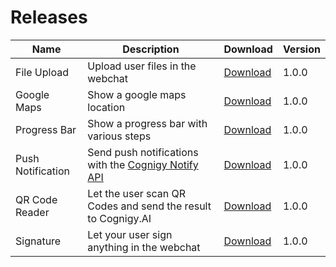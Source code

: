# Releases

Name  | Description  | Download  | Version  |
|---|---|---|---|
| File Upload  |  Upload user files in the webchat |  [Download](https://github.com/Cognigy/WebchatPlugins/releases/download/fileUpload1.0.0/file-upload.webchat-plugin.js) |  1.0.0 |
|  Google Maps | Show a google maps location  | [Download](https://github.com/Cognigy/WebchatPlugins/releases/download/google-maps100/google-maps.webchat-plugin.js)  |  1.0.0 |
| Progress Bar  |  Show a progress bar with various steps |  [Download](https://github.com/Cognigy/WebchatPlugins/releases/download/progressbar100/progressbar.webchat-plugin.js) | 1.0.0  |
| Push Notification  | Send push notifications with the [Cognigy Notify API](https://docs.cognigy.com/reference#notify)  | [Download](https://github.com/Cognigy/WebchatPlugins/releases/download/push-notification100/push-notification-plugin.js)  |  1.0.0 |
| QR Code Reader | Let the user scan QR Codes and send the result to Cognigy.AI |  [Download](https://github.com/Cognigy/WebchatPlugins/releases/download/qr-code-reader100/qr-code.webchat-plugin.js) |  1.0.0 |
| Signature |  Let your user sign anything in the webchat|  [Download](https://github.com/Cognigy/WebchatPlugins/releases/download/signature100/signature.webchat-plugin.js) |  1.0.0 |